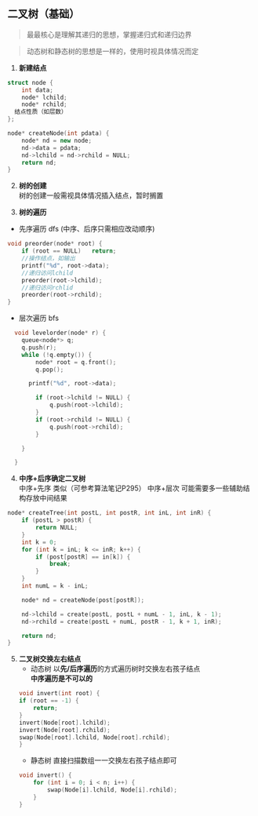 ## 二叉树（基础）

>最最核心是理解其递归的思想，掌握递归式和递归边界

>动态树和静态树的思想是一样的，使用时视具体情况而定

1. **新建结点**  
~~~C++
struct node {
	int data;
	node* lchild;
	node* rchild;
  结点性质（如层数）
};
~~~
~~~C++
node* createNode(int pdata) {
	node* nd = new node;
	nd->data = pdata;
	nd->lchild = nd->rchild = NULL;
	return nd;
}
~~~

2. **树的创建**  
树的创建一般需视具体情况插入结点，暂时搁置

3. **树的遍历**

+ 先序遍历 dfs
(中序、后序只需相应改动顺序)
~~~C++
void preorder(node* root) {
	if (root == NULL)	return;
	//操作结点，如输出
	printf("%d", root->data);
	//递归访问lchild
	preorder(root->lchild);
	//递归访问rchlid
	preorder(root->rchild);
}
~~~

+ 层次遍历 bfs
~~~C++
  void levelorder(node* r) {
  	queue<node*> q;
  	q.push(r);
  	while (!q.empty()) {
  		node* root = q.front();
  		q.pop();

      printf("%d", root->data);

  		if (root->lchild != NULL) {
  			q.push(root->lchild);
  		}
  		if (root->rchild != NULL) {
  			q.push(root->rchild);
  		}

  	}

  }
  ~~~

4. **中序+后序确定二叉树**  
中序+先序 类似（可参考算法笔记P295）
中序+层次 可能需要多一些辅助结构存放中间结果
~~~C++
node* createTree(int postL, int postR, int inL, int inR) {
	if (postL > postR) {
		return NULL;
	}
	int k = 0;
	for (int k = inL; k <= inR; k++) {
		if (post[postR] == in[k]) {
			break;
		}
	}
	int numL = k - inL;

	node* nd = createNode(post[postR]);

	nd->lchild = create(postL, postL + numL - 1, inL, k - 1);
	nd->rchild = create(postL + numL, postR - 1, k + 1, inR);

	return nd;
}
~~~

5. **二叉树交换左右结点**
	+ 动态树
		以**先/后序遍历**的方式遍历树时交换左右孩子结点  
		**中序遍历是不可以的**
	~~~C++
	void invert(int root) {
	if (root == -1) {
		return;
	}
	invert(Node[root].lchild);
	invert(Node[root].rchild);
	swap(Node[root].lchild, Node[root].rchild);
	}
	~~~
	+ 静态树
	直接扫描数组一一交换左右孩子结点即可
	~~~C++
	void invert() {
		for (int i = 0; i < n; i++) {
			swap(Node[i].lchild, Node[i].rchild);
		}
	}
	~~~
